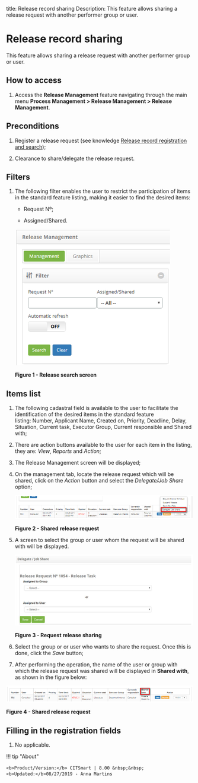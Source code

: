 title: Release record sharing
Description: This feature allows sharing a release request with another performer group or user.

# Release record sharing

This feature allows sharing a release request with another performer group or
user.

How to access
-------------

1.  Access the **Release Management** feature navigating through the main
    menu **Process Management > Release Management > Release
    Management**.

Preconditions
-------------

1.  Register a release request (see knowledge [Release record registration and
    search][1]);

2.  Clearance to share/delegate the release request.

Filters
-------

1.  The following filter enables the user to restrict the participation of items
    in the standard feature listing, making it easier to find the desired items:

    - Request Nº;

    - Assigned/Shared.

    ![figure](images/sharing-1.png)

    **Figure 1 - Release search screen**

Items list
----------

1.  The following cadastral field is available to the user to facilitate the
    identification of the desired items in the standard feature
    listing: Number, Applicant Name, Created on, Priority, Deadline, Delay,
    Situation, Current task, Executor Group, Current responsible and Shared
    with;

2.  There are action buttons available to the user for each item in the listing,
    they are: *View*, *Reports* and *Action*;

3.  The Release Management screen will be displayed;

4.  On the management tab, locate the release request which will be shared,
    click on the *Action* button and select the *Delegate/Job Share* option;

    ![figure](images/sharing-2.png)
   
    **Figure 2 - Shared release request**

5.  A screen to select the group or user whom the request will be shared with
    will be displayed.

    ![figure](images/sharing-3.png)
   
    **Figure 3 - Request release sharing**

6.  Select the group or or user who wants to share the request. Once this is
    done, click the *Save* button;

7.  After performing the operation, the name of the user or group with which the
    release request was shared will be displayed in **Shared with**, as shown in
    the figure below:

![figure](images/sharing-4.png)

**Figure 4 - Shared release request**

Filling in the registration fields
----------------------------------

1.  No applicable.

[1]:/en-us/citsmart-platform-7/processes/release/requisition.html

!!! tip "About"

    <b>Product/Version:</b> CITSmart | 8.00 &nbsp;&nbsp;
    <b>Updated:</b>08/27/2019 - Anna Martins


